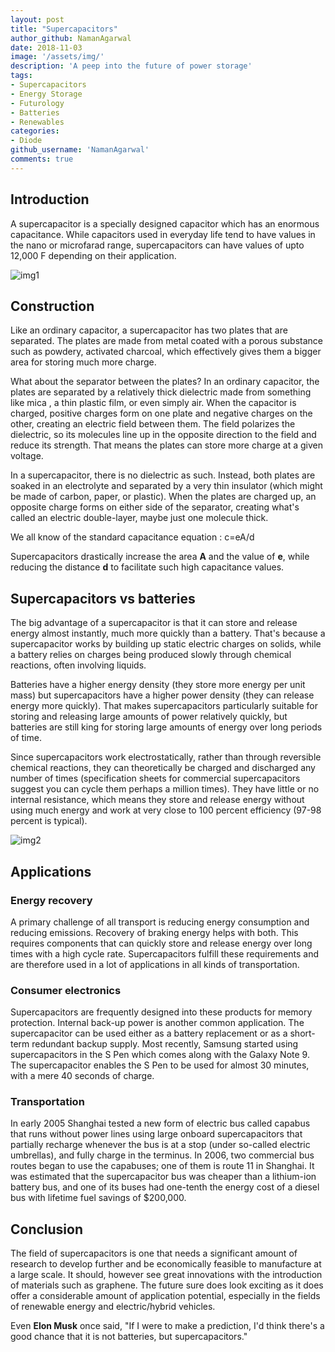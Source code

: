 ```yaml
---
layout: post
title: "Supercapacitors"
author_github: NamanAgarwal
date: 2018-11-03
image: '/assets/img/'
description: 'A peep into the future of power storage'
tags:
- Supercapacitors
- Energy Storage
- Futurology
- Batteries
- Renewables
categories:
- Diode
github_username: 'NamanAgarwal'
comments: true
---
```


## Introduction

A supercapacitor is a specially designed capacitor which has an enormous capacitance. While capacitors used in everyday life tend to have values in the nano or microfarad range, supercapacitors can have values of upto 12,000 F depending on their application.

![img1](/blog/assets/img/supercap/img1.jpeg)

## Construction

Like an ordinary capacitor, a supercapacitor has two plates that are separated. The plates are made from metal coated with a porous substance such as powdery, activated charcoal, which effectively gives them a bigger area for storing much more charge.

What about the separator between the plates? In an ordinary capacitor, the plates are separated by a relatively thick dielectric made from something like mica , a thin plastic film, or even simply air. When the capacitor is charged, positive charges form on one plate and negative charges on the other, creating an electric field between them. The field polarizes the dielectric, so its molecules line up in the opposite direction to the field and reduce its strength. That means the plates can store more charge at a given voltage.

In a supercapacitor, there is no dielectric as such. Instead, both plates are soaked in an electrolyte and separated by a very thin insulator (which might be made of carbon, paper, or plastic). When the plates are charged up, an opposite charge forms on either side of the separator, creating what's called an electric double-layer, maybe just one molecule thick.

We all know of the standard capacitance equation : c=eA/d

Supercapacitors drastically increase the area **A** and the value of **e**, while reducing the distance **d** to facilitate such high capacitance values.

## Supercapacitors vs batteries

The big advantage of a supercapacitor is that it can store and release energy almost instantly, much more quickly than a battery. That's because a supercapacitor works by building up static electric charges on solids, while a battery relies on charges being produced slowly through chemical reactions, often involving liquids.

Batteries have a higher energy density (they store more energy per unit mass) but supercapacitors have a higher power density (they can release energy more quickly). That makes supercapacitors particularly suitable for storing and releasing large amounts of power relatively quickly, but batteries are still king for storing large amounts of energy over long periods of time.

Since supercapacitors work electrostatically, rather than through reversible chemical reactions, they can theoretically be charged and discharged any number of times (specification sheets for commercial supercapacitors suggest you can cycle them perhaps a million times). They have little or no internal resistance, which means they store and release energy without using much energy and work at very close to 100 percent efficiency (97-98 percent is typical).

![img2](/blog/assets/img/supercap/img2.jpeg)

## Applications

### Energy recovery

A primary challenge of all transport is reducing energy consumption and reducing emissions. Recovery of braking energy helps with both. This requires components that can quickly store and release energy over long times with a high cycle rate. Supercapacitors fulfill these requirements and are therefore used in a lot of applications in all kinds of transportation.

### Consumer electronics

Supercapacitors are frequently designed into these products for memory protection. Internal back-up power is another common application. The supercapacitor can be used either as a battery replacement or as a short-term redundant backup supply. Most recently, Samsung started using supercapacitors in the S Pen which comes along with the Galaxy Note 9. The supercapacitor enables the S Pen to be used for almost 30 minutes, with a mere 40 seconds of charge.

### Transportation

In early 2005 Shanghai tested a new form of electric bus called capabus that runs without power lines using large onboard supercapacitors that partially recharge whenever the bus is at a stop (under so-called electric umbrellas), and fully charge in the terminus. In 2006, two commercial bus routes began to use the capabuses; one of them is route 11 in Shanghai. It was estimated that the supercapacitor bus was cheaper than a lithium-ion battery bus, and one of its buses had one-tenth the energy cost of a diesel bus with lifetime fuel savings of $200,000.

## Conclusion

The field of supercapacitors is one that needs a significant amount of research to develop further and be economically feasible to manufacture at a large scale. It should, however see great innovations with the introduction of materials such as graphene. The future sure does look exciting as it does offer a considerable amount of application potential, especially in the fields of renewable energy and electric/hybrid vehicles.

Even **Elon Musk** once said, "If I were to make a prediction, I'd think there's a good chance that it is not batteries, but supercapacitors."